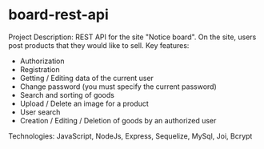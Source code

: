 # board-rest-api

Project Description: 
REST API for the site "Notice board".
On the site, users post products that they would like to sell. Key features:
- Authorization 
- Registration 
- Getting / Editing data of the current user 
- Change password (you must specify the current password) 
- Search and sorting of goods 
- Upload / Delete an image for a product 
- User search 
- Creation / Editing / Deletion of goods by an authorized user 

Technologies: JavaScript, NodeJs, Express, Sequelize, MySql, Joi, Bcrypt


